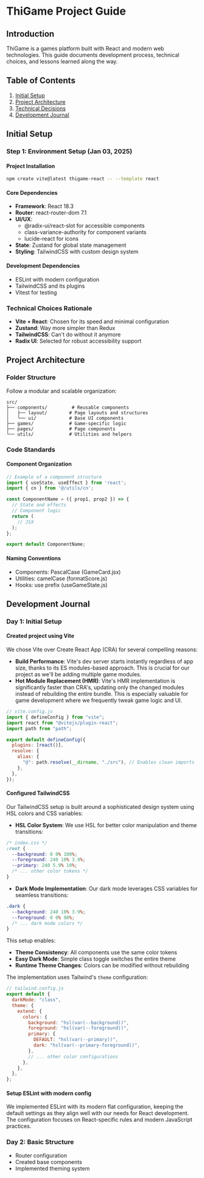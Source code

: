 # ThiGame Project Guide

## Introduction

ThiGame is a games platform built with React and modern web technologies. This guide documents development process, technical choices, and lessons learned along the way.

## Table of Contents

1. [Initial Setup](#initial-setup)
2. [Project Architecture](#project-architecture)
3. [Technical Decisions](#technical-decisions)
4. [Development Journal](#development-journal)

## Initial Setup

### Step 1: Environment Setup (Jan 03, 2025)

#### Project Installation

```bash
npm create vite@latest thigame-react -- --template react
```

#### Core Dependencies

- **Framework**: React 18.3
- **Router**: react-router-dom 7.1
- **UI/UX**:
  - @radix-ui/react-slot for accessible components
  - class-variance-authority for component variants
  - lucide-react for icons
- **State**: Zustand for global state management
- **Styling**: TailwindCSS with custom design system

#### Development Dependencies

- ESLint with modern configuration
- TailwindCSS and its plugins
- Vitest for testing

### Technical Choices Rationale

- **Vite + React**: Chosen for its speed and minimal configuration
- **Zustand**: Way more simpler than Redux
- **TailwindCSS**: Can't do without it anymore
- **Radix UI**: Selected for robust accessibility support

## Project Architecture

### Folder Structure

Follow a modular and scalable organization:

```
src/
├── components/         # Reusable components
│   ├── layout/        # Page layouts and structures
│   └── ui/            # Base UI components
├── games/             # Game-specific logic
├── pages/             # Page components
└── utils/             # Utilities and helpers
```

### Code Standards

#### Component Organization

```jsx
// Example of a component structure
import { useState, useEffect } from 'react';
import { cn } from '@/utils/cn';

const ComponentName = ({ prop1, prop2 }) => {
  // State and effects
  // Component logic
  return (
    // JSX
  );
};

export default ComponentName;
```

#### Naming Conventions

- Components: PascalCase (GameCard.jsx)
- Utilities: camelCase (formatScore.js)
- Hooks: use prefix (useGameState.js)

## Development Journal

### Day 1: Initial Setup

#### Created project using Vite

We chose Vite over Create React App (CRA) for several compelling reasons:

- **Build Performance**: Vite's dev server starts instantly regardless of app size, thanks to its ES modules-based approach. This is crucial for our project as we'll be adding multiple game modules.
- **Hot Module Replacement (HMR)**: Vite's HMR implementation is significantly faster than CRA's, updating only the changed modules instead of rebuilding the entire bundle. This is especially valuable for game development where we frequently tweak game logic and UI.

```js
// vite.config.js
import { defineConfig } from "vite";
import react from "@vitejs/plugin-react";
import path from "path";

export default defineConfig({
  plugins: [react()],
  resolve: {
    alias: {
      "@": path.resolve(__dirname, "./src"), // Enables clean imports
    },
  },
});
```

#### Configured TailwindCSS

Our TailwindCSS setup is built around a sophisticated design system using HSL colors and CSS variables:

- **HSL Color System**: We use HSL for better color manipulation and theme transitions:

```css
/* index.css */
:root {
  --background: 0 0% 100%;
  --foreground: 240 10% 3.9%;
  --primary: 240 5.9% 10%;
  /* ... other color tokens */
}
```

- **Dark Mode Implementation**: Our dark mode leverages CSS variables for seamless transitions:

```css
.dark {
  --background: 240 10% 3.9%;
  --foreground: 0 0% 98%;
  /* ... dark mode colors */
}
```

This setup enables:

- **Theme Consistency**: All components use the same color tokens
- **Easy Dark Mode**: Simple class toggle switches the entire theme
- **Runtime Theme Changes**: Colors can be modified without rebuilding

The implementation uses Tailwind's `theme` configuration:

```js
// tailwind.config.js
export default {
  darkMode: "class",
  theme: {
    extend: {
      colors: {
        background: "hsl(var(--background))",
        foreground: "hsl(var(--foreground))",
        primary: {
          DEFAULT: "hsl(var(--primary))",
          dark: "hsl(var(--primary-foreground))",
        },
        // ... other color configurations
      },
    },
  },
};
```

#### Setup ESLint with modern config

We implemented ESLint with its modern flat configuration, keeping the default settings as they align well with our needs for React development. The configuration focuses on React-specific rules and modern JavaScript practices.

### Day 2: Basic Structure

- Router configuration
- Created base components
- Implemented theming system
